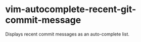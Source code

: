# vim-autocomplete-recent-git-commit-message
Displays recent commit messages as an auto-complete list.
